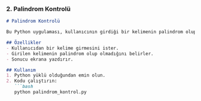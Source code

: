 
### 2. Palindrom Kontrolü

```markdown
# Palindrom Kontrolü

Bu Python uygulaması, kullanıcının girdiği bir kelimenin palindrom olup olmadığını kontrol eder. Bir kelime palindromdur, eğer tersten okunduğunda da aynı kelime ortaya çıkıyorsa.

## Özellikler
- Kullanıcıdan bir kelime girmesini ister.
- Girilen kelimenin palindrom olup olmadığını belirler.
- Sonucu ekrana yazdırır.

## Kullanım
1. Python yüklü olduğundan emin olun.
2. Kodu çalıştırın:
   ```bash
   python palindrom_kontrol.py

